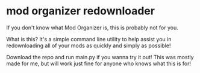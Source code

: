 # mod organizer redownloader

If you don't know what Mod Organizer is, this is probably not for you.

What is this? It's a simple command line utility to help assist you in redownloading all of your mods as quickly and simply as possible!

Download the repo and run main.py if you wanna try it out! This was mostly made for me, but will work just fine for anyone who knows what this is for!
